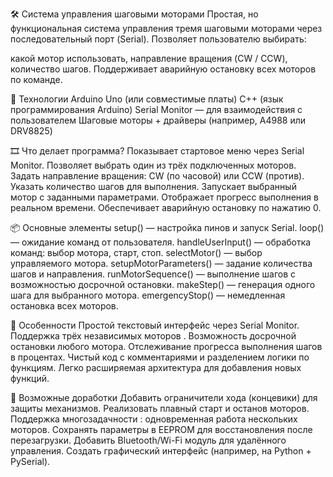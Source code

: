 🛠 Система управления шаговыми моторами
Простая, но функциональная система управления тремя шаговыми моторами через последовательный порт (Serial).
Позволяет пользователю выбирать:

какой мотор использовать,
направление вращения (CW / CCW),
количество шагов.
Поддерживает аварийную остановку всех моторов по команде.

🧰 Технологии
Arduino Uno (или совместимые платы)
C++ (язык программирования Arduino)
Serial Monitor — для взаимодействия с пользователем
Шаговые моторы + драйверы (например, A4988 или DRV8825)

🎞 Что делает программа?
Показывает стартовое меню через Serial Monitor.
Позволяет выбрать один из трёх подключенных моторов.
Задать направление вращения: CW (по часовой) или CCW (против).
Указать количество шагов для выполнения.
Запускает выбранный мотор с заданными параметрами.
Отображает прогресс выполнения в реальном времени.
Обеспечивает аварийную остановку по нажатию 0.

📦 Основные элементы
setup() — настройка пинов и запуск Serial.
loop() — ожидание команд от пользователя.
handleUserInput() — обработка команд: выбор мотора, старт, стоп.
selectMotor() — выбор управляемого мотора.
setupMotorParameters() — задание количества шагов и направления.
runMotorSequence() — выполнение шагов с возможностью досрочной остановки.
makeStep() — генерация одного шага для выбранного мотора.
emergencyStop() — немедленная остановка всех моторов.

📝 Особенности
Простой текстовый интерфейс через Serial Monitor.
Поддержка трёх независимых моторов .
Возможность досрочной остановки любого мотора.
Отслеживание прогресса выполнения шагов в процентах.
Чистый код с комментариями и разделением логики по функциям.
Легко расширяемая архитектура для добавления новых функций.

📌 Возможные доработки
Добавить ограничители хода (концевики) для защиты механизмов.
Реализовать плавный старт и останов моторов.
Поддержка многозадачности : одновременная работа нескольких моторов.
Сохранять параметры в EEPROM для восстановления после перезагрузки.
Добавить Bluetooth/Wi-Fi модуль для удалённого управления.
Создать графический интерфейс (например, на Python + PySerial).
